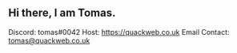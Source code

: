 ## Hi there, I am Tomas.
Discord: tomas#0042
Host: https://quackweb.co.uk
Email Contact: tomas@quackweb.co.uk
